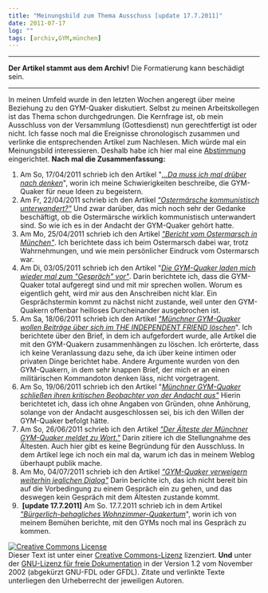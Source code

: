 ```yaml
---
title: "Meinungsbild zum Thema Ausschuss [update 17.7.2011]"
date: 2011-07-17
log: ""
tags: [archiv,GYM,münchen]
---
```

<hr><b>Der Artikel stammt aus dem Archiv!</b> Die Formatierung kann beschädigt sein.<hr>

In meinen Umfeld wurde in den letzten Wochen angeregt &uuml;ber meine Beziehung zu den GYM-Quaker diskutiert. Selbst zu meinen Arbeitskollegen ist das Thema schon durchgedrungen. Die Kernfrage ist, ob mein Ausschluss von der Versammlung (Gottesdienst) nun gerechtfertigt ist oder nicht.
Ich fasse noch mal die Ereignisse chronologisch zusammen und verlinke die entsprechenden Artikel zum Nachlesen. Mich w&uuml;rde mal ein Meinungsbild interessieren. Deshalb habe ich hier mal eine <a href="http://www.the-independent-friend.de/?q=node/765">Abstimmung</a> eingerichtet.
<b>Nach mal die Zusammenfassung:</b>
<ol>
    <li>Am So, 17/04/2011 schrieb ich den Artikel &quot;<a href="http://www.the-independent-friend.de/?q=node/727"><i>...Da muss ich mal dr&uuml;ber nach denken</i></a>&quot;, worin ich meine Schwierigkeiten beschreibe, die GYM-Quaker f&uuml;r neue Ideen zu begeistern.</li>
    <li>Am Fr, 22/04/2011 schrieb ich den Artikel <a href="http://www.the-independent-friend.de/?q=node/728"><i>&quot;Osterm&auml;rsche kommunistisch unterwandert?&quot;</i></a> Und zwar dar&uuml;ber, das mich noch sehr der Gedanke besch&auml;ftigt, ob die Osterm&auml;rsche wirklich kommunistisch unterwandert sind. So wie ich es in der Andacht der GYM-Quaker geh&ouml;rt hatte.</li>
    <li>Am Mo, 25/04/2011 schrieb ich den Artikel <a href="http://www.the-independent-friend.de/?q=node/733"><i>&quot;Bericht vom Ostermarsch in M&uuml;nchen&quot;</i></a>. Ich berichtete dass ich beim Ostermarsch dabei war, trotz Wahrnehmungen, und wie mein pers&ouml;nlicher Eindruck vom Ostermarsch war.</li>
    <li>Am Di, 03/05/2011 schrieb ich den Artikel &quot;<a href="http://www.the-independent-friend.de/?q=node/736"><i>Die GYM-Quaker laden mich wieder mal zum &quot;Gespr&auml;ch&quot; vor&quot;</i></a>. Darin berichtete ich, dass die GYM-Quaker total aufgeregt sind und mit mir sprechen wollen. Worum es eigentlich geht, wird mir aus den Anschreiben nicht klar. Ein Gespr&auml;chstermin kommt zu n&auml;chst nicht zustande, weil unter den GYM-Quakern offenbar heilloses Durcheinander ausgebrochen ist.</li>
    <li>Am Sa, 18/06/2011 schrieb ich den Artikel <a href="http://www.the-independent-friend.de/?q=node/750"><i>&quot;M&uuml;nchner GYM-Quaker wollen Beitr&auml;ge &uuml;ber sich im THE INDEPENDENT FRIEND l&ouml;schen</i></a>&quot;. Ich berichtete &uuml;ber den Brief, in dem ich aufgefordert wurde, alle Artikel die mit den GYM-Quakern zusammenh&auml;ngen zu l&ouml;schen. Ich er&ouml;rterte, dass ich keine Veranlassung dazu sehe, da ich &uuml;ber keine intimen oder privaten Dinge berichtet habe. Andere Argumente wurden von den GYM-Quakern, in dem sehr knappen Brief, der mich er an einen milit&auml;rischen Kommandoton denken l&auml;ss, nicht vorgetragent.</li>
    <li>Am So, 19/06/2011 schrieb ich den Artikel &quot;<a href="http://www.the-independent-friend.de/?q=node/753"><i>M&uuml;nchner GYM-Quaker schlie&szlig;en ihren kritischen Beobachter von der Andacht aus&quot;</i></a> Hierin berichtetet ich, dass ich ohne Angaben von Gr&uuml;nden, ohne Anh&ouml;rung, solange von der Andacht ausgeschlossen sei, bis ich den Willen der GYM-Quaker befolgt h&auml;tte.</li>
    <li>Am So, 26/06/2011 schrieb ich den Artikel <a href="http://www.the-independent-friend.de/?q=node/756"><i>&quot;Der &Auml;lteste der M&uuml;nchner GYM-Quaker meldet zu Wort.&quot;</i></a> Darin zitiere ich die Stellungnahme des &Auml;ltesten. Auch hier gibt es keine Begr&uuml;ndung f&uuml;r den Ausschluss. In dem Artikel lege ich noch ein mal da, warum ich das in meinem Weblog &uuml;berhaupt publik mache.</li>
    <li>Am Mo, 04/07/2011 schrieb ich den Artikel <a href="http://www.the-independent-friend.de/?q=node/758"><i>&quot;GYM-Quaker verweigern weiterhin jeglichen Dialog&quot;</i></a> Darin berichte ich, das ich nicht bereit bin auf die Vorbedingung zu einem Gespr&auml;ch ein zu gehen, und das deswegen kein Gespr&auml;ch mit dem &Auml;ltesten zustande kommt.</li>
    <li>&nbsp;<b>[update 17.7.2011]</b> Am So. 17.7.2011 schrieb ich in dem Artikel <i><a href="http://www.the-independent-friend.de/?q=node/767">&quot;B&uuml;rgerlich-behagliches Wohnzimmer-Quakertum</a></i>&quot;, worin ich von meinem Bem&uuml;hen berichte, mit den GYMs noch mal ins Gespr&auml;ch zu kommen.</li>
</ol>

<a rel="license" href="http://creativecommons.org/licenses/by-sa/3.0/de/"><img alt="Creative Commons License" style="border-width: 0pt;" src="http://i.creativecommons.org/l/by-sa/3.0/de/88x31.png" /></a><br />
Dieser <span xmlns:dc="http://purl.org/dc/elements/1.1/" href="http://purl.org/dc/dcmitype/Text" rel="dc:type">Text</span> ist unter einer <a rel="license" href="http://creativecommons.org/licenses/by-sa/3.0/de/">Creative Commons-Lizenz</a> lizenziert. <b>Und</b> unter der <a href="http://de.wikipedia.org/wiki/GFDL">GNU-Lizenz f&uuml;r freie Dokumentation</a> in der Version 1.2 vom November 2002 (abgek&uuml;rzt GNU-FDL oder GFDL). Zitate und verlinkte Texte unterliegen den Urheberrecht der jeweiligen Autoren.
